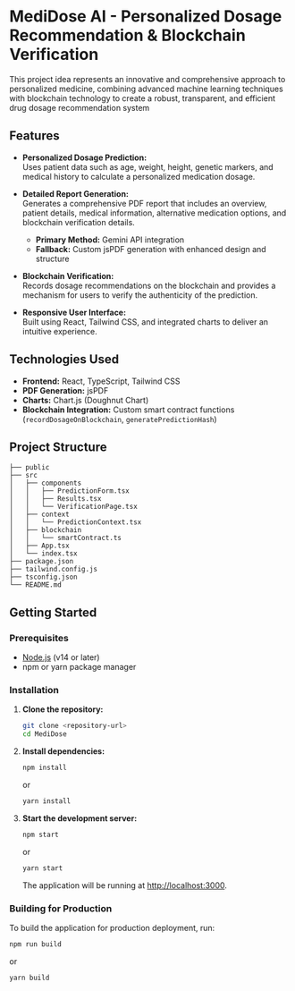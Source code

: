# MediDose AI - Personalized Dosage Recommendation & Blockchain Verification

This project idea represents an innovative and comprehensive approach to personalized medicine, combining advanced machine learning techniques with blockchain technology to create a robust, transparent, and efficient drug dosage recommendation system

## Features

- **Personalized Dosage Prediction:**  
  Uses patient data such as age, weight, height, genetic markers, and medical history to calculate a personalized medication dosage.
  
- **Detailed Report Generation:**  
  Generates a comprehensive PDF report that includes an overview, patient details, medical information, alternative medication options, and blockchain verification details.  
  - **Primary Method:** Gemini API integration  
  - **Fallback:** Custom jsPDF generation with enhanced design and structure

- **Blockchain Verification:**  
  Records dosage recommendations on the blockchain and provides a mechanism for users to verify the authenticity of the prediction.

- **Responsive User Interface:**  
  Built using React, Tailwind CSS, and integrated charts to deliver an intuitive experience.

## Technologies Used

- **Frontend:** React, TypeScript, Tailwind CSS
- **PDF Generation:** jsPDF
- **Charts:** Chart.js (Doughnut Chart)
- **Blockchain Integration:** Custom smart contract functions (`recordDosageOnBlockchain`, `generatePredictionHash`)


## Project Structure

```
├── public
├── src
│   ├── components
│   │   ├── PredictionForm.tsx
│   │   ├── Results.tsx
│   │   └── VerificationPage.tsx
│   ├── context
│   │   └── PredictionContext.tsx
│   ├── blockchain
│   │   └── smartContract.ts
│   ├── App.tsx
│   └── index.tsx
├── package.json
├── tailwind.config.js
├── tsconfig.json
└── README.md
```

## Getting Started

### Prerequisites

- [Node.js](https://nodejs.org/) (v14 or later)
- npm or yarn package manager

### Installation

1. **Clone the repository:**
   ```bash
   git clone <repository-url>
   cd MediDose
   ```
2. **Install dependencies:**
   ```bash
   npm install
   ```
   or
   ```bash
   yarn install
   ```
3. **Start the development server:**
   ```bash
   npm start
   ```
   or
   ```bash
   yarn start
   ```
   The application will be running at [http://localhost:3000](http://localhost:3000).

### Building for Production

To build the application for production deployment, run:
```bash
npm run build
```
or
```bash
yarn build
```
